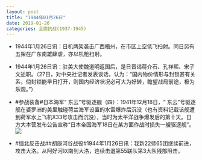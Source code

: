 ```yaml
---
layout: post
title: "1944年01月26日"
date: 2019-01-26
categories: 全面抗战(1937-1945)
---
```


<meta name="referrer" content="no-referrer" />

- 1944年1月26日讯：日机两架袭击广西梧州，在市区上空低飞扫射。同日另有五架在广东南雄肆虐，亦以机枪扫射。 

- 1944年1月26日讯：驻美大使魏道明返国后，是日晋谒蒋介石、孔祥熙、宋子文述职。（27日，对中央社记者发表谈话，认为：“国内物价情形与封锁甚有关系，倘封锁能早日打开，则国内经济状况必可大为好转，瞻望战局前途，极为乐观。”） 

- #参战装备#日本海军“ 东云”号驱逐舰（四）：1941年12月18日，“ 东云”号驱逐舰在婆罗洲的美里触碰荷兰海军设置的水雷爆炸后沉没（也有资料记载该舰遭到荷军水上飞机X33号攻击而沉没），当时为太平洋战争爆发后的第十天。日方大本营发布公告宣称“日本帝国海军18日在某方面作战时损失一艘驱逐舰”。 <br/><img src="https://wx4.sinaimg.cn/large/aca367d8ly1fzjr9jiforj20u00x0qs9.jpg" />

- #缅北反击战##胡康河谷战役#1944年1月26日讯：我新22师65团继续前进，攻击大洛。从阿好河以南到大洛，连续击退第55联队第3大队残部阻击。 


